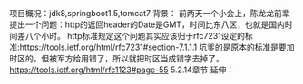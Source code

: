 项目概况：jdk8,springboot1.5,tomcat7
背景：
前两天一个小会上，陈龙龙前辈提出一个问题：http的返回header的Date是GMT，时间比东八区，也就是国内时间差八个小时。
http标准规定这个问题其实应该归于rfc7231设定的标准:https://tools.ietf.org/html/rfc7231#section-7.1.1.1
坑爹的是原本的标准是要加时区的，但被军方给用错了，所以就把时区当成错字去掉了。https://tools.ietf.org/html/rfc1123#page-55 5.2.14章节
延伸：
